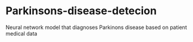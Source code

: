 # Parkinsons-disease-detecion
Neural network model that diagnoses Parkinons disease based on patient medical data
